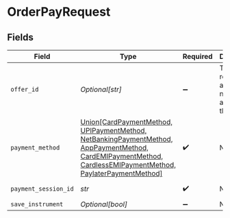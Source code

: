 # OrderPayRequest


## Fields

| Field                                                                                                                                                                                                               | Type                                                                                                                                                                                                                | Required                                                                                                                                                                                                            | Description                                                                                                                                                                                                         | Example                                                                                                                                                                                                             |
| ------------------------------------------------------------------------------------------------------------------------------------------------------------------------------------------------------------------- | ------------------------------------------------------------------------------------------------------------------------------------------------------------------------------------------------------------------- | ------------------------------------------------------------------------------------------------------------------------------------------------------------------------------------------------------------------- | ------------------------------------------------------------------------------------------------------------------------------------------------------------------------------------------------------------------- | ------------------------------------------------------------------------------------------------------------------------------------------------------------------------------------------------------------------- |
| `offer_id`                                                                                                                                                                                                          | *Optional[str]*                                                                                                                                                                                                     | :heavy_minus_sign:                                                                                                                                                                                                  | This is required if any offers needs to be applied to the order.                                                                                                                                                    | faa6cc05-d1e2-401c-b0cf-0c9db3ff0f0b                                                                                                                                                                                |
| `payment_method`                                                                                                                                                                                                    | [Union[CardPaymentMethod, UPIPaymentMethod, NetBankingPaymentMethod, AppPaymentMethod, CardEMIPaymentMethod, CardlessEMIPaymentMethod, PaylaterPaymentMethod]](../../models/shared/orderpayrequestpaymentmethod.md) | :heavy_check_mark:                                                                                                                                                                                                  | N/A                                                                                                                                                                                                                 |                                                                                                                                                                                                                     |
| `payment_session_id`                                                                                                                                                                                                | *str*                                                                                                                                                                                                               | :heavy_check_mark:                                                                                                                                                                                                  | N/A                                                                                                                                                                                                                 | session__CvcEmNKDkmERQrxnx39ibhJ3Ii034pjc8ZVxf3qcgEXCWlgDDlHRgz2XYZCqpajDQSXMMtCusPgOIxYP2LZx0-05p39gC2Vgmq1RAj--gcn                                                                                                |
| `save_instrument`                                                                                                                                                                                                   | *Optional[bool]*                                                                                                                                                                                                    | :heavy_minus_sign:                                                                                                                                                                                                  | N/A                                                                                                                                                                                                                 |                                                                                                                                                                                                                     |